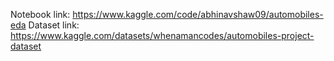 Notebook link: https://www.kaggle.com/code/abhinavshaw09/automobiles-eda
Dataset link: https://www.kaggle.com/datasets/whenamancodes/automobiles-project-dataset
